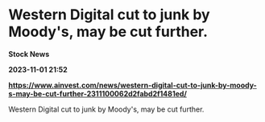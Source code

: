 # Western Digital cut to junk by Moody's, may be cut further.
**Stock News**

**2023-11-01 21:52**

**https://www.ainvest.com/news/western-digital-cut-to-junk-by-moody-s-may-be-cut-further-2311100062d2fabd2f1481ed/**

Western Digital cut to junk by Moody's, may be cut further.